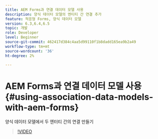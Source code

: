 ```yaml
---
title: AEM Forms과 연결 데이터 모델 사용
description: 양식 데이터 모델의 엔티티 간 연결 추가
feature: 적응형 Forms, 양식 데이터 모델
version: 6.3,6.4,6.5
topic: 개발
role: Developer
level: Beginner
source-git-commit: 462417d384c4aa5d99110f1b8dadd165ea9b2a49
workflow-type: tm+mt
source-wordcount: '36'
ht-degree: 2%

---
```



# AEM Forms과 연결 데이터 모델 사용{#using-association-data-models-with-aem-forms}

양식 데이터 모델에서 두 엔터티 간의 연결 만들기

>[!VIDEO](https://video.tv.adobe.com/v/17737/?quality=9&learn=on)


